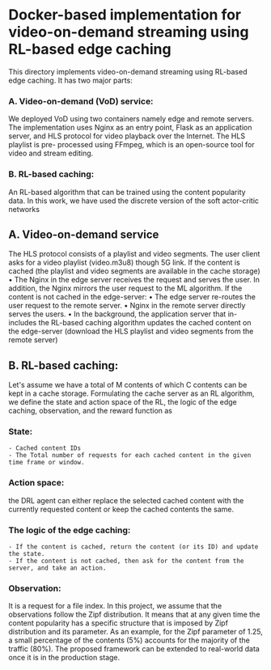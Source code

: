 # Docker-based implementation for video-on-demand streaming using RL-based edge caching
This directory implements video-on-demand streaming using RL-based edge caching. It has two major parts:

### A. Video-on-demand (VoD) service: 
We deployed VoD using two containers namely edge and remote servers. The
implementation uses Nginx as an entry point, Flask
as an application server, and HLS protocol for video playback over the Internet. The HLS playlist is pre-
processed using FFmpeg, which is an open-source tool for video and stream editing.
### B. RL-based caching:
An RL-based algorithm that can be trained using the
content popularity data. In this work, we have used
the discrete version of the soft actor-critic networks 
## A. Video-on-demand service
The HLS protocol consists of a playlist and video segments. The user client asks for a video playlist (video.m3u8)
though 5G link. If the content is cached (the playlist and video segments are available in the cache storage)
• The Nginx in the edge server receives the request and
serves the user. In addition, the Nginx mirrors the
user request to the ML algorithm.
If the content is not cached in the edge-server:
• The edge server re-routes the user request to the
remote server.
• Nginx in the remote server directly serves the users.
• In the background, the application server that in-
includes the RL-based caching algorithm updates the
cached content on the edge-server (download the
HLS playlist and video segments from the remote
server)
## B. RL-based caching:
Let's assume we have a total of M contents of which C contents can be kept in a cache storage. Formulating the cache server as an RL algorithm, we define the state and action space of the RL, the logic of the edge caching, observation, and the reward function as

### State:
	- Cached content IDs
	- The Total number of requests for each cached content in the given time frame or window.
  
### Action space: 
the DRL agent can either replace the selected cached content with the currently requested content or keep the cached contents the same.

### The logic of the edge caching:
	- If the content is cached, return the content (or its ID) and update the state.
	- If the content is not cached, then ask for the content from the server, and take an action.
### Observation: 
It is a request for a file index. In this project, we assume that the observations follow the Zipf distribution. It means that at any given time the content popularity has a specific structure that is imposed by Zipf distribution and its parameter. As an example, for the Zipf parameter of 1.25, a small percentage of the contents (5%) accounts for the majority of the traffic (80%). The proposed framework can be extended to real-world data once it is in the production stage.
